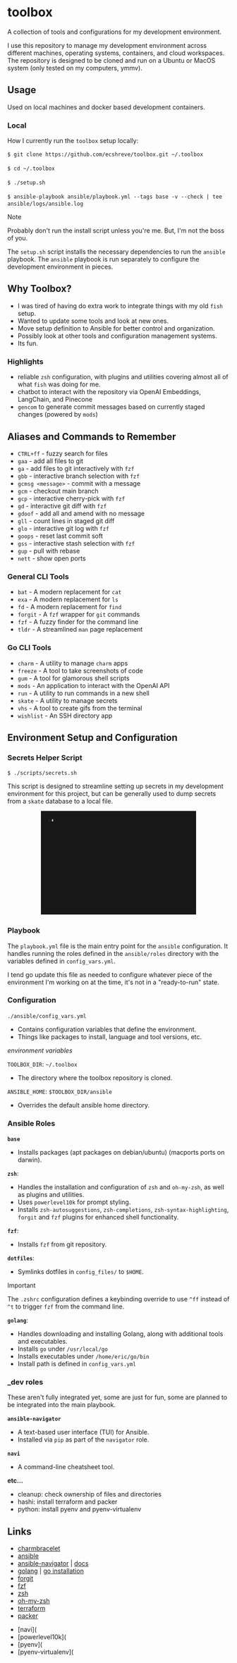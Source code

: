 #  toolbox 

A collection of tools and configurations for my development environment.

I use this repository to manage my development environment across different machines, operating systems, containers, and cloud workspaces. The repository is designed to be cloned and run on a Ubuntu or MacOS system (only tested on my computers, ymmv).

## Usage

Used on local machines and docker based development containers.

### Local

How I currently run the `toolbox` setup locally:

    $ git clone https://github.com/ecshreve/toolbox.git ~/.toolbox

    $ cd ~/.toolbox

    $ ./setup.sh

    $ ansible-playbook ansible/playbook.yml --tags base -v --check | tee ansible/logs/ansible.log 

> [!NOTE]
> Probably don't run the install script unless you're me. But, I'm not the boss of you.

The `setup.sh` script installs the necessary dependencies to run the `ansible` playbook. The `ansible` playbook is run separately to configure the development environment in pieces.

## Why Toolbox?

- I was tired of having do extra work to integrate things with my old `fish` setup. 
- Wanted to update some tools and look at new ones.
- Move setup definition to Ansible for better control and organization.
- Possibly look at other tools and configuration management systems.
- Its fun.

### Highlights
- reliable `zsh` configuration, with plugins and utilities covering almost all of what `fish` was doing for me.
- chatbot to interact with the repository via OpenAI Embeddings, LangChain, and Pinecone
- `gencom` to generate commit messages based on currently staged changes (powered by `mods`)

<!-- TODO: source these from the vars file? -->
## Aliases and Commands to Remember

- `CTRL+ff` - fuzzy search for files
- `gaa` - add all files to git
- `ga`  - add files to git interactively with `fzf`
- `gbb` - interactive branch selection with `fzf`
- `gcmsg <message>` - commit with a message
- `gcm` - checkout main branch
- `gcp` - interactive cherry-pick with `fzf`
- `gd`  - interactive git diff with `fzf`
- `gdoof` - add all and amend with no message
- `gll` - count lines in staged git diff
- `glo` - interactive git log with `fzf`
- `goops` - reset last commit soft
- `gss` - interactive stash selection with `fzf`
- `gup` - pull with rebase
- `nett` - show open ports

### General CLI Tools
- `bat` - A modern replacement for `cat`
- `exa` - A modern replacement for `ls`
- `fd` - A modern replacement for `find`
- `forgit` - A `fzf` wrapper for `git` commands
- `fzf` - A fuzzy finder for the command line
- `tldr` - A streamlined `man` page replacement

### Go CLI Tools

- `charm` - A utility to manage `charm` apps
- `freeze` - A tool to take screenshots of code
- `gum` - A tool for glamorous shell scripts
- `mods` - An application to interact with the OpenAI API
- `run` - A utility to run commands in a new shell
- `skate` - A utility to manage secrets
- `vhs` - A tool to create gifs from the terminal
- `wishlist` - An SSH directory app

## Environment Setup and Configuration


### Secrets Helper Script

    $ ./scripts/secrets.sh

This script is designed to streamline setting up secrets in my development environment for this project, but can be generally used to dump secrets from a `skate` database to a local file.

<div align="center">
  <img src="./assets/secrets.gif" width="70%">
</div>


### Playbook

The `playbook.yml` file is the main entry point for the `ansible` configuration. It handles running the roles defined in the `ansible/roles` directory with the variables defined in `config_vars.yml`.

I tend go update this file as needed to configure whatever piece of the environment I'm working on at the time, it's not in a "ready-to-run" state.

### Configuration

`./ansible/config_vars.yml` 
  - Contains configuration variables that define the environment.
  - Things like packages to install, language and tool versions, etc.
  
_environment variables_

`TOOLBOX_DIR`: `~/.toolbox`
  - The directory where the toolbox repository is cloned.

`ANSIBLE_HOME`: `$TOOLBOX_DIR/ansible`
  - Overrides the default ansible home directory.
  
### Ansible Roles

**`base`**
- Installs packages (apt packages on debian/ubuntu) (macports ports on darwin).

**`zsh`**:
- Handles the installation and configuration of `zsh` and `oh-my-zsh`, as well 
  as plugins and utilities.
- Uses `powerlevel10k` for prompt styling.
- Installs `zsh-autosuggestions`, `zsh-completions`, `zsh-syntax-highlighting`,
  `forgit` and `fzf` plugins for enhanced shell functionality.

**`fzf`**:
- Installs `fzf` from git repository.

**`dotfiles`**:
- Symlinks dotfiles in `config_files/` to `$HOME`.

> [!IMPORTANT]
> The `.zshrc` configuration defines a keybinding override to use `^ff` instead of `^t` to trigger `fzf` from the command line.

**`golang`**:

- Handles downloading and installing Golang, along with additional tools and executables.
- Installs `go` under `/usr/local/go`
- Installs executables under `/home/eric/go/bin` <!--is this true?-->
- Install path is defined in `config_vars.yml`
  
### _dev roles

These aren't fully integrated yet, some are just for fun, some are planned to be integrated into the main playbook.

**`ansible-navigator`**

- A text-based user interface (TUI) for Ansible.
- Installed via `pip` as part of the `navigator` role.

**`navi`**

- A command-line cheatsheet tool.

**etc...**
- cleanup: check ownership of files and directories
- hashi: install terraform and packer
- python: install pyenv and pyenv-virtualenv

## Links

- [charmbracelet](https://charm.sh/)
- [ansible](https://docs.ansible.com/ansible/latest/index.html)
- [ansible-navigator](https://github.com/ansible/ansible-navigator) |
[docs](https://ansible.readthedocs.io/projects/navigator/)
- [golang](https://golang.org/doc/) | [go installation](https://golang.org/doc/install)
- [forgit](https://github.com/wfxr/forgit)
- [fzf](https://github.com/junegunn/fzf)
- [zsh](https://www.zsh.org/)
- [oh-my-zsh](https://ohmyz.sh/)
- [terraform](https://www.terraform.io/)
- [packer](https://www.packer.io/)

<!-- TODO: add these links -->
- [navi](
- [powerlevel10k](
- [pyenv](
- [pyenv-virtualenv](
